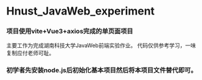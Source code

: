 # Hnust_JavaWeb_experiment
### 项目使用vite+Vue3+axios完成的单页面项目
主要工作为完成湖南科技大学JavaWeb前端实验作业。
代码仅供参考学习，一味复制应付老师可耻。
### 初学者先安装node.js后初始化基本项目然后将本项目文件替代即可。
